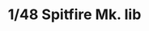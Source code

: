 ---
layout: product
title: "1/48 Spitfire Mk. Iib"
price: "4500" 
desc: "Maketa"
img_path: "/assets/img/82154.webp"
brand: "EDUARD"
available: true
special_offer: false
new: true
soon: false
cat: "010000"
subcat: "010400"
subsubcat: "00"
sifra: "82154"
popular: false
spec: false
---